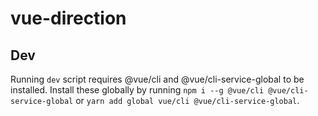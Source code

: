 # vue-direction

## Dev

Running `dev` script requires @vue/cli and @vue/cli-service-global to be installed. Install these globally by running `npm i --g @vue/cli @vue/cli-service-global` or `yarn add global vue/cli @vue/cli-service-global`.
